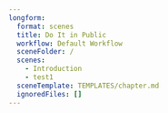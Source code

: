 ```yaml
---
longform:
  format: scenes
  title: Do It in Public
  workflow: Default Workflow
  sceneFolder: /
  scenes:
    - Introduction
    - test1
  sceneTemplate: TEMPLATES/chapter.md
  ignoredFiles: []
---
```

